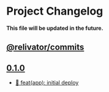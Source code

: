 # Project Changelog

**This file will be updated in the future.**

## [@relivator/commits](https://github.com/blefnk/relivator/commits/main)

## [0.1.0](https://github.com/blefnk/relivator/releases/tag/0.0.1)

- [🌱 feat(app): initial deploy](https://github.com/blefnk/relivator/commit/4099c7c7e444b3e5782487355a508fdfdb3a14cd)
